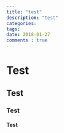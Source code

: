 ```yaml
---
title: "test"
description: "test"
categories: 
tags: 
date: 2018-01-27
comments : true
---
```



# Test

## Test

### Test

#### Test